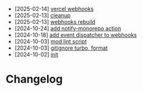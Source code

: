 - [2025-02-14] [vercel webhooks](https://github.com/RubricLab/webhooks/commit/67290cf952b7d72cce1da5964ee4f2eee0c20fa3)
- [2025-02-13] [cleanup](https://github.com/RubricLab/webhooks/commit/13bfd2b39e63450c109c8d605ad51833f7fecb14)
- [2025-02-13] [webhooks rebuild](https://github.com/RubricLab/webhooks/commit/ea047b89e838af0dcfb68f809452b12498dd35c3)
- [2024-10-24] [add notify-monorepo action](https://github.com/RubricLab/webhooks/commit/f024b01c6cccbe677c6f4ef6728756c67f090900)
- [2024-10-18] [add event dispatcher to webhooks](https://github.com/RubricLab/webhooks/commit/069e76931da1bd49f05ab27cd6119ffec94a0c8c)
- [2024-10-03] [mod lint script](https://github.com/RubricLab/webhooks/commit/ebf8bf9d4ededf1abfb6ff88e0c34142af03f869)
- [2024-10-03] [gitignore turbo, format](https://github.com/RubricLab/webhooks/commit/607dfed6ed945bb02ff9fb56e6755c6b826c5ddc)
- [2024-10-02] [init](https://github.com/RubricLab/webhooks/commit/fa8f2f83d7cbc48865f343e7af69fd7fa8ec2d37)
# Changelog

